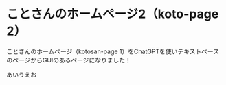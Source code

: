 # ことさんのホームページ2（koto-page 2）
<p>ことさんのホームページ（kotosan-page 1）をChatGPTを使いテキストベースのページからGUIのあるページになりました！</pa>
<p>あいうえお</p>
